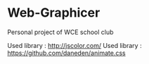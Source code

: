 # Web-Graphicer
Personal project of WCE school club

Used library : http://jscolor.com/
Used library : https://github.com/daneden/animate.css